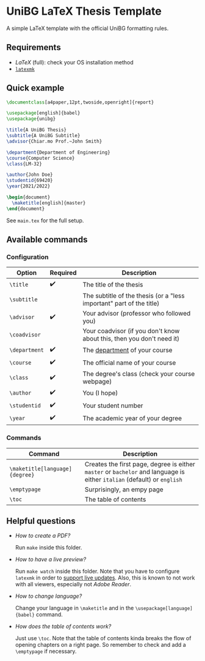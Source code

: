 # UniBG LaTeX Thesis Template

A simple LaTeX template with the official UniBG formatting rules.

## Requirements

- *LaTeX* (full): check your OS installation method
- [`latexmk`](https://miktex.org/packages/latexmk)

## Quick example

```latex
\documentclass[a4paper,12pt,twoside,openright]{report}

\usepackage[english]{babel}
\usepackage{unibg}

\title{A UniBG Thesis}
\subtitle{A UniBG Subtitle}
\advisor{Chiar.mo Prof.~John Smith}

\department{Department of Engineering}
\course{Computer Science}
\class{LM-32}

\author{John Doe}
\studentid{69420}
\year{2021/2022}

\begin{document}
  \maketitle[english]{master}
\end{document}
```

See `main.tex` for the full setup.

## Available commands

### Configuration

| Option        | Required | Description                                                                              |
| ------------- | -------- | ---------------------------------------------------------------------------------------- |
| `\title`      | ✔️        | The title of the thesis                                                                  |
| `\subtitle`   |          | The subtitle of the thesis (or a "less important" part of the title)                     |
| `\advisor`    | ✔️        | Your advisor (professor who followed you)                                                |
| `\coadvisor`  |          | Your coadvisor (if you don't know about this, then you don't need it)                    |
| `\department` | ✔️        | The [department](https://www.unibg.it/ateneo/organizzazione/dipartimenti) of your course |
| `\course`     | ✔️        | The official name of your course                                                         |
| `\class`      | ✔️        | The degree's class (check your course webpage)                                           |
| `\author`     | ✔️        | You (I hope)                                                                             |
| `\studentid`  | ✔️        | Your student number                                                                      |
| `\year`       | ✔️        | The academic year of your degree                                                         |

### Commands

| Command                        | Description                                                                                                             |
| ------------------------------ | ----------------------------------------------------------------------------------------------------------------------- |
| `\maketitle[language]{degree}` | Creates the first page, degree is either `master` or `bachelor` and language is either `italian` (default) or `english` |
| `\emptypage`                   | Surprisingly, an empy page                                                                                              |
| `\toc`                         | The table of contents                                                                                                   |

## Helpful questions

- *How to create a PDF?*

  Run `make` inside this folder.

- *How to have a live preview?*

  Run `make watch` inside this folder.
  Note that you have to configure `latexmk` in order to [support live updates](https://mg.readthedocs.io/latexmk.html#configuration-files).
  Also, this is known to not work with all viewers, especially not *Adobe Reader*.

- *How to change language?*

  Change your language in `\maketitle` and in the `\usepackage[language]{babel}` command.

- *How does the table of contents work?*

  Just use `\toc`. Note that the table of contents kinda breaks the flow of opening chapters on a right page.
  So remember to check and add a `\emptypage` if necessary.